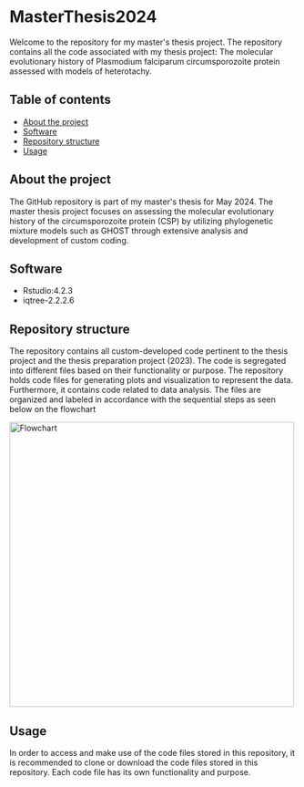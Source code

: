 
# MasterThesis2024
Welcome to the repository for my master's thesis project. The repository contains all the code associated with my thesis project: The molecular evolutionary history of Plasmodium falciparum  circumsporozoite protein assessed with models of heterotachy.
## Table of contents 
* [About the project](#About-the-project)
* [Software](#Software)
* [Repository structure](#Repository-structure)
* [Usage](#Usage)

## About the project
The GitHub repository is part of my master's thesis for May 2024. The master thesis project focuses on assessing the molecular evolutionary history of the circumsporozoite protein (CSP) by utilizing phylogenetic mixture models such as GHOST through extensive analysis and development of custom coding. 

## Software 
* Rstudio:4.2.3
* iqtree-2.2.2.6
 
## Repository structure
The repository contains all custom-developed code pertinent to the thesis project and the thesis preparation project (2023). The code is segregated into different files based on their functionality or purpose. The repository holds code files for generating plots and visualization to represent the data. Furthermore, it contains code related to data analysis. The files are organized and labeled in accordance with the sequential steps as seen below on the flowchart

<img width="500" alt="Flowchart " src="https://github.com/RusulAlKaisy/MasterThesis2024/assets/161965623/31fc8b3d-7f80-4aaa-b183-a0d0454170e5">
  



## Usage
In order to access and make use of the code files stored in this repository, it is recommended to clone or download the code files stored in this repository. Each code file has its own functionality and purpose. 


